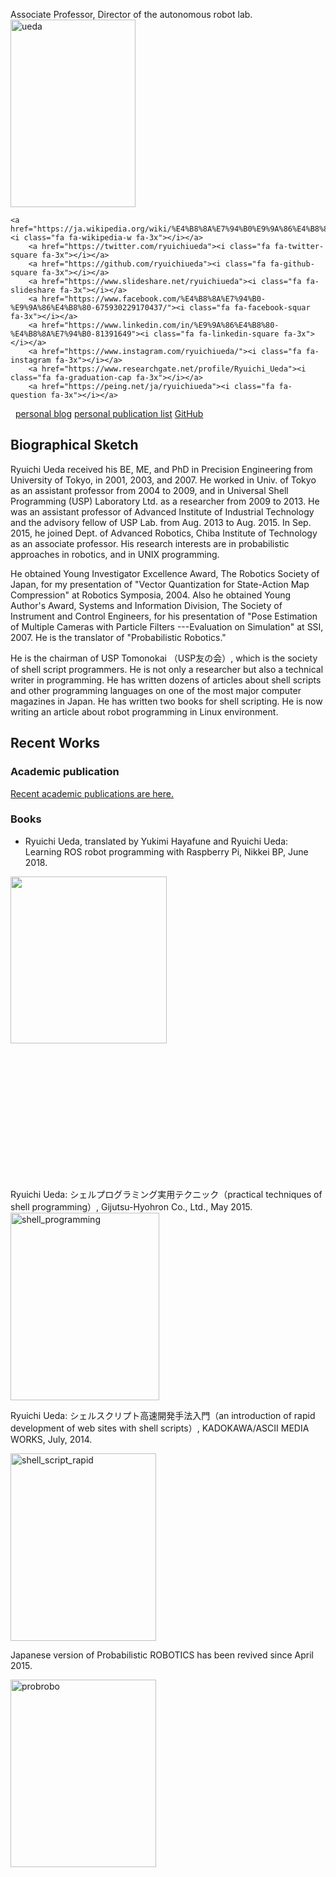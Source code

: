 Associate Professor, Director of the autonomous robot lab.
<a href="https://lab.ueda.asia/wp-content/uploads/2015/09/ueda.jpg"><img class="alignright size-medium wp-image-106" src="https://lab.ueda.asia/wp-content/uploads/2015/09/ueda-200x300.jpg" alt="ueda" width="200" height="300" /></a>

 	<a href="https://ja.wikipedia.org/wiki/%E4%B8%8A%E7%94%B0%E9%9A%86%E4%B8%80"><i class="fa fa-wikipedia-w fa-3x"></i></a>
		<a href="https://twitter.com/ryuichiueda"><i class="fa fa-twitter-square fa-3x"></i></a>
		<a href="https://github.com/ryuichiueda"><i class="fa fa-github-square fa-3x"></i></a>
		<a href="https://www.slideshare.net/ryuichiueda"><i class="fa fa-slideshare fa-3x"></i></a>
		<a href="https://www.facebook.com/%E4%B8%8A%E7%94%B0-%E9%9A%86%E4%B8%80-675930229170437/"><i class="fa fa-facebook-squar fa-3x"></i></a>
		<a href="https://www.linkedin.com/in/%E9%9A%86%E4%B8%80-%E4%B8%8A%E7%94%B0-81391649"><i class="fa fa-linkedin-square fa-3x"></i></a>
		<a href="https://www.instagram.com/ryuichiueda/"><i class="fa fa-instagram fa-3x"></i></a>
		<a href="https://www.researchgate.net/profile/Ryuichi_Ueda"><i class="fa fa-graduation-cap fa-3x"></i></a>
		<a href="https://peing.net/ja/ryuichiueda"><i class="fa fa-question fa-3x"></i></a>

<script src="https://apis.google.com/js/platform.js"></script>
<div class="g-ytsubscribe" data-channel="ryuichiueda" data-layout="full" data-count="default"></div>
&nbsp;
<div style="float: left;"></div>
<a href="https://b.ueda.tech" target="_blank" rel="noopener">personal blog</a>
<a href="https://b.ueda.tech/?page=publication_en" target="_blank" rel="noopener">personal publication list</a>
<a href="https://github.com/ryuichiueda" target="_blank" rel="noopener">GitHub</a>

</div>
<div style="clear: both;"></div>
<h2>Biographical Sketch</h2>
Ryuichi Ueda received his BE, ME, and PhD in Precision Engineering from University of Tokyo, in 2001, 2003, and 2007. He worked in Univ. of Tokyo as an assistant professor from 2004 to 2009, and in Universal Shell Programming (USP) Laboratory Ltd. as a researcher from 2009 to 2013. He was an assistant professor of Advanced Institute of Industrial Technology and the advisory fellow of USP Lab. from Aug. 2013 to Aug. 2015. In Sep. 2015, he joined Dept. of Advanced Robotics, Chiba Institute of Technology as an associate professor. His research interests are in probabilistic approaches in robotics, and in UNIX programming.

He obtained Young Investigator Excellence Award, The Robotics Society of Japan, for my presentation of "Vector Quantization for State-Action Map Compression" at Robotics Symposia, 2004. Also he obtained Young Author's Award, Systems and Information Division, The Society of Instrument and Control Engineers, for his presentation of "Pose Estimation of Multiple Cameras with Particle Filters ---Evaluation on Simulation" at SSI, 2007. He is the translator of "Probabilistic Robotics."

He is the chairman of USP Tomonokai （USP友の会）, which is the society of shell script programmers. He is not only a researcher but also a technical writer in programming. He has written dozens of articles about shell scripts and other programming languages on one of the most major computer magazines in Japan. He has written two books for shell scripting. He is now writing an article about robot programming in Linux environment.
<h2>Recent Works</h2>
<h3>Academic publication</h3>
<a href="https://lab.ueda.tech/?page_id=324">Recent academic publications are here.</a>
<h3>Books</h3>
<ul>
 	<li>Ryuichi Ueda, translated by Yukimi Hayafune and Ryuichi Ueda: Learning ROS robot programming with Raspberry Pi, Nikkei BP, June 2018.</li>
</ul>
<a href="https://lab.ueda.tech/wp-content/uploads/2018/06/rosbook_eng.jpg"><img class="alignright wp-image-3418" src="https://lab.ueda.tech/wp-content/uploads/2018/06/rosbook_eng-955x1024.jpg" alt="" width="250" height="267" /></a>

&nbsp;

&nbsp;

&nbsp;

&nbsp;

&nbsp;

&nbsp;

&nbsp;

Ryuichi Ueda: シェルプログラミング実用テクニック（practical techniques of shell programming）, Gijutsu-Hyohron Co., Ltd., May 2015.
<a href="https://lab.ueda.asia/wp-content/uploads/2015/09/shell_programming.jpg"><img class="alignright size-medium wp-image-132" src="https://lab.ueda.asia/wp-content/uploads/2015/09/shell_programming-238x300.jpg" alt="shell_programming" width="238" height="300" /></a>
<div style="clear: both;"></div>
Ryuichi Ueda: シェルスクリプト高速開発手法入門（an introduction of rapid development of web sites with shell scripts）, KADOKAWA/ASCII MEDIA WORKS, July, 2014.

<a href="https://lab.ueda.asia/wp-content/uploads/2015/09/shell_script_rapid.jpg"><img class="alignright size-medium wp-image-147" src="https://lab.ueda.asia/wp-content/uploads/2015/09/shell_script_rapid-233x300.jpg" alt="shell_script_rapid" width="233" height="300" /></a>
<div style="clear: both;"></div>
Japanese version of Probabilistic ROBOTICS has been revived since April 2015.

<a href="https://lab.ueda.asia/wp-content/uploads/2015/09/probrobo.jpg"><img class="alignright size-medium wp-image-153" src="https://lab.ueda.asia/wp-content/uploads/2015/09/probrobo-233x300.jpg" alt="probrobo" width="233" height="300" /></a>
<div style="clear: both;"></div>
